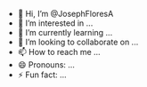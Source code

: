 - 👋 Hi, I’m @JosephFloresA
- 👀 I’m interested in ...
- 🌱 I’m currently learning ...
- 💞️ I’m looking to collaborate on ...
- 📫 How to reach me ...
- 😄 Pronouns: ...
- ⚡ Fun fact: ...

<!---
JosephFloresA/JosephFloresA is a ✨ special ✨ repository because its `README.md` (this file) appears on your GitHub profile.
You can click the Preview link to take a look at your changes.
--->
